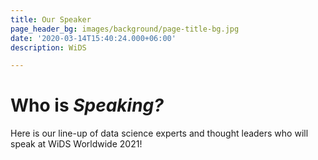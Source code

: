 ```yaml
---
title: Our Speaker
page_header_bg: images/background/page-title-bg.jpg
date: '2020-03-14T15:40:24.000+06:00'
description: WiDS

---
```

# Who is _Speaking?_

Here is our line-up of data science experts and thought leaders who will speak at WiDS Worldwide 2021!